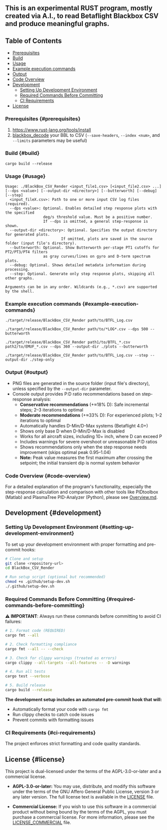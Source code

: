 ## This is an experimental RUST program, mostly created via A.I., to read Betaflight Blackbox CSV and produce meaningful graphs.

## Table of Contents
- [Prerequisites](#prerequisites)
- [Build](#build)
- [Usage](#usage)
- [Example execution commands](#example-execution-commands)
- [Output](#output)
- [Code Overview](#code-overview)
- [Development](#development)
  - [Setting Up Development Environment](#setting-up-development-environment)
  - [Required Commands Before Committing](#required-commands-before-committing)
  - [CI Requirements](#ci-requirements)
- [License](#license)

### Prerequisites {#prerequisites}

1. https://www.rust-lang.org/tools/install
2. [blackbox_decode](https://github.com/betaflight/blackbox-tools) your BBL to CSV (`--save-headers`, `--index <num>`, and `--limits` parameters may be useful)

### Build {#build}

```shell
cargo build --release
```

### Usage {#usage}
```shell
Usage: ./BlackBox_CSV_Render <input_file1.csv> [<input_file2.csv> ...] [--dps <value>] [--output-dir <directory>] [--butterworth] [--debug] [--step]
  <input_fileX.csv>: Path to one or more input CSV log files (required).
  --dps <value>: Optional. Enables detailed step response plots with the specified
                 deg/s threshold value. Must be a positive number.
                 If --dps is omitted, a general step-response is shown.
  --output-dir <directory>: Optional. Specifies the output directory for generated plots.
                         If omitted, plots are saved in the source folder (input file's directory).
  --butterworth: Optional. Show Butterworth per-stage PT1 cutoffs for PT2/PT3/PT4 filters
                 as gray curves/lines on gyro and D-term spectrum plots.
  --debug: Optional. Shows detailed metadata information during processing.
  --step: Optional. Generate only step response plots, skipping all other graphs.

Arguments can be in any order. Wildcards (e.g., *.csv) are supported by the shell.
```
### Example execution commands {#example-execution-commands}
```shell
./target/release/BlackBox_CSV_Render path/to/BTFL_Log.csv
```
```shell
./target/release/BlackBox_CSV_Render path/to/*LOG*.csv --dps 500 --butterworth
```
```shell
./target/release/BlackBox_CSV_Render path1/to/BTFL_*.csv path2/to/EMUF_*.csv --dps 360 --output-dir ./plots --butterworth
```
```shell
./target/release/BlackBox_CSV_Render path/to/BTFL_Log.csv --step --output-dir ./step-only
```

### Output {#output}
- PNG files are generated in the source folder (input file's directory), unless specified by the `--output-dir` parameter.
- Console output provides P:D ratio recommendations based on step-response analysis:
  - **Conservative recommendations** (+≈18% D): Safe incremental steps; 2–3 iterations to optimal
  - **Moderate recommendations** (+≈33% D): For experienced pilots; 1–2 iterations to optimal
  - Automatically handles D-Min/D-Max systems (Betaflight 4.0+)
  - Shows only base D when D-Min/D-Max is disabled
  - Works for all aircraft sizes, including 10+ inch, where D can exceed P
  - Includes warnings for severe overshoot or unreasonable P:D ratios
  - Shows recommendations only when the step response needs improvement (skips optimal peak 0.95–1.04)
  - **Note:** Peak value measures the first maximum after crossing the setpoint; the initial transient dip is normal system behavior

### Code Overview {#code-overview}

For a detailed explanation of the program's functionality, especially the step-response calculation and comparison with other tools like PIDtoolbox (Matlab) and PlasmaTree PID-Analyzer (Python), please see [Overview.md](Overview.md).

## Development {#development}

### Setting Up Development Environment {#setting-up-development-environment}

To set up your development environment with proper formatting and pre-commit hooks:

```bash
# Clone and setup
git clone <repository-url>
cd BlackBox_CSV_Render

# Run setup script (optional but recommended)
chmod +x .github/setup-dev.sh
./.github/setup-dev.sh
```

### Required Commands Before Committing {#required-commands-before-committing}

**⚠️ IMPORTANT**: Always run these commands before committing to avoid CI failures:

```bash
# 1. Format code (REQUIRED)
cargo fmt --all

# 2. Check formatting compliance
cargo fmt --all -- --check

# 3. Check for clippy warnings (treated as errors)
cargo clippy --all-targets --all-features -- -D warnings

# 4. Run all tests
cargo test --verbose

# 5. Build release
cargo build --release
```

**The development setup includes an automated pre-commit hook that will:**
- Automatically format your code with `cargo fmt`
- Run clippy checks to catch code issues
- Prevent commits with formatting issues

### CI Requirements {#ci-requirements}

The project enforces strict formatting and code quality standards.

## License {#license}

This project is dual-licensed under the terms of the AGPL-3.0-or-later and a commercial license.

- **AGPL-3.0-or-later:** You may use, distribute, and modify this software under the terms of the GNU Affero General Public License, version 3 or any later version. The full license text is available in the [LICENSE](LICENSE) file.

- **Commercial License:** If you wish to use this software in a commercial product without being bound by the terms of the AGPL, you must purchase a commercial license. For more information, please see the [LICENSE_COMMERCIAL](LICENSE_COMMERCIAL) file.

